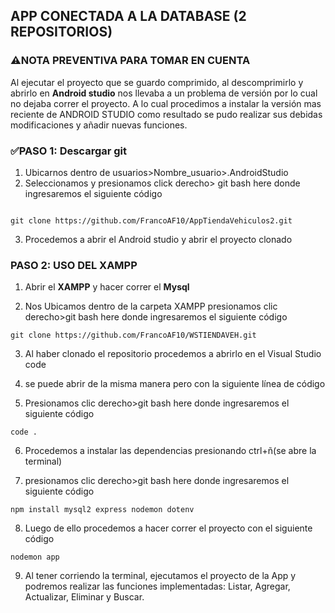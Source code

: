 ## APP CONECTADA A LA DATABASE (2 REPOSITORIOS)

### ⚠️NOTA PREVENTIVA PARA TOMAR EN CUENTA


Al ejecutar el proyecto que se guardo comprimido, al descomprimirlo y abrirlo en **Android studio** nos llevaba a un problema de versión por lo cual no dejaba correr el proyecto. A lo cual procedimos a instalar la versión mas reciente de ANDROID STUDIO como resultado se pudo realizar sus debidas modificaciones y añadir nuevas funciones.

### ✅PASO 1: Descargar git 

1. Ubicarnos dentro de usuarios>Nombre_usuario>.AndroidStudio
2. Seleccionamos y presionamos click derecho> git bash here donde ingresaremos el siguiente código

```

git clone https://github.com/FrancoAF10/AppTiendaVehiculos2.git

```
3. Procedemos a abrir el Android studio y abrir el proyecto clonado



### PASO 2: USO DEL XAMPP
1. Abrir el **XAMPP** y hacer correr el **Mysql**

2. Nos Ubicamos dentro de la carpeta XAMPP presionamos clic derecho>git bash here donde ingresaremos el siguiente código

```
git clone https://github.com/FrancoAF10/WSTIENDAVEH.git
``` 
3. Al haber clonado el repositorio procedemos a abrirlo en el Visual Studio code

4. se puede abrir de la misma manera pero con la siguiente línea de código

5. Presionamos clic derecho>git bash here donde ingresaremos el siguiente código

```
code .
``` 

6. Procedemos a instalar las dependencias presionando ctrl+ñ(se abre la terminal)

7. presionamos clic derecho>git bash here donde ingresaremos el siguiente código

```
npm install mysql2 express nodemon dotenv
``` 

8. Luego de ello procedemos a hacer correr el proyecto con el siguiente código
```
nodemon app
``` 
9. Al tener corriendo la terminal, ejecutamos el proyecto de la App y podremos realizar las funciones implementadas: Listar, Agregar, Actualizar, Eliminar y Buscar.